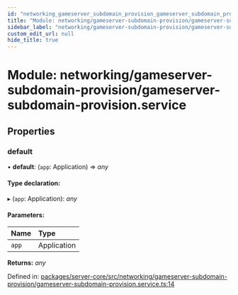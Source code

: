 ```yaml
---
id: "networking_gameserver_subdomain_provision_gameserver_subdomain_provision_service"
title: "Module: networking/gameserver-subdomain-provision/gameserver-subdomain-provision.service"
sidebar_label: "networking/gameserver-subdomain-provision/gameserver-subdomain-provision.service"
custom_edit_url: null
hide_title: true
---
```


# Module: networking/gameserver-subdomain-provision/gameserver-subdomain-provision.service

## Properties

### default

• **default**: (`app`: Application) => *any*

#### Type declaration:

▸ (`app`: Application): *any*

#### Parameters:

Name | Type |
:------ | :------ |
`app` | Application |

**Returns:** *any*

Defined in: [packages/server-core/src/networking/gameserver-subdomain-provision/gameserver-subdomain-provision.service.ts:14](https://github.com/xr3ngine/xr3ngine/blob/77d12cea0/packages/server-core/src/networking/gameserver-subdomain-provision/gameserver-subdomain-provision.service.ts#L14)

